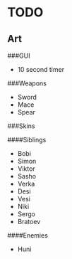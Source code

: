 TODO
====

Art
---
###GUI
* 10 second timer

###Weapons
* Sword
* Mace
* Spear

###Skins

####Siblings
* Bobi
* Simon
* Viktor
* Sasho
* Verka
* Desi
* Vesi
* Niki
* Sergo
* Bratoev

####Enemies
* Huni
